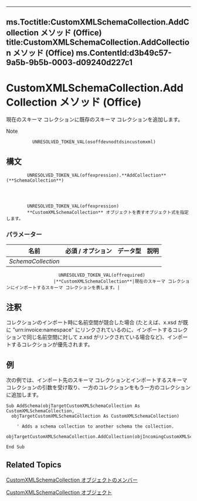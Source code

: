 

---
ms.Toctitle:CustomXMLSchemaCollection.AddCollection メソッド (Office)
title:CustomXMLSchemaCollection.AddCollection メソッド (Office)
ms.ContentId:d3b49c57-9a5b-9b5b-0003-d09240d227c1
---
# CustomXMLSchemaCollection.AddCollection メソッド (Office)




現在のスキーマ コレクションに既存のスキーマ コレクションを追加します。

>[!NOTE]
>
              UNRESOLVED_TOKEN_VAL(osoffdevnodtdsincustomxml)
            





## 構文

            UNRESOLVED_TOKEN_VAL(offexpression).**AddCollection**(**SchemaCollection**)




            UNRESOLVED_TOKEN_VAL(offexpression)
            **CustomXMLSchemaCollection** オブジェクトを表すオブジェクト式を指定します。

### パラメーター

|**名前**|**必須 / オプション**|**データ型**|**説明**|
|---|---|---|---|
|*SchemaCollection*|
                        UNRESOLVED_TOKEN_VAL(offrequired)
                      |**CustomXMLSchemaCollection**|現在のスキーマ コレクションにインポートするスキーマ コレクションを表します。|





## 注釈
コレクションのインポート時に名前空間が競合した場合 (たとえば、x.xsd が既に "urn:invoice:namespace" にリンクされているのに、インポートするコレクションで同じ名前空間に対して z.xsd がリンクされている場合など)、インポートするコレクションが優先されます。



## 例
次の例では、インポート先のスキーマ コレクションとインポートするスキーマ コレクションの引数を受け取り、一方のコレクションをもう一方のコレクションに追加します。

```vba
Sub AddSchema(objTargetCustomXMLSchemaCollection As CustomXMLSchemaCollection, _ 
  objTargetCustomXMLSchemaCollection As CustomXMLSchemaCollection) 
 
    ' Adds a schema collection to another schema the collection. 
    objTargetCustomXMLSchemaCollection.AddCollection(objIncomingCustomXMLSchemaCollection) 
                
End Sub
```




## Related Topics

[CustomXMLSchemaCollection オブジェクトのメンバー](68e492da-a554-0cf3-beec-78619036348d.md)

[CustomXMLSchemaCollection オブジェクト](0ce1fe79-4287-303a-4205-586d8e116731.md)




